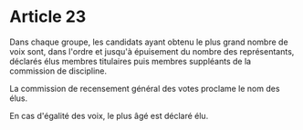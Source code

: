 # Article 23

Dans chaque groupe, les candidats ayant obtenu le plus grand nombre de voix sont, dans l'ordre et jusqu'à épuisement du nombre des représentants, déclarés élus membres titulaires puis membres suppléants de la commission de discipline.

La commission de recensement général des votes proclame le nom des élus.

En cas d'égalité des voix, le plus âgé est déclaré élu.
